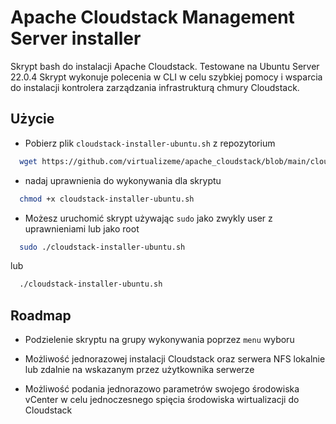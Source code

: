 # Apache Cloudstack Management Server installer

Skrypt bash do instalacji Apache Cloudstack. Testowane na Ubuntu Server 22.0.4
Skrypt wykonuje polecenia w CLI w celu szybkiej pomocy i wsparcia do instalacji kontrolera zarządzania infrastrukturą chmury Cloudstack.


## Użycie

* Pobierz plik `cloudstack-installer-ubuntu.sh` z repozytorium

```bash
  wget https://github.com/virtualizeme/apache_cloudstack/blob/main/cloudstack-installer-ubuntu.sh
```

* nadaj uprawnienia do wykonywania dla skryptu

```bash
  chmod +x cloudstack-installer-ubuntu.sh

```


* Możesz uruchomić skrypt używając `sudo` jako zwykly user z uprawnieniami lub jako root

```bash
  sudo ./cloudstack-installer-ubuntu.sh
```
lub
```bash
  ./cloudstack-installer-ubuntu.sh
```
## Roadmap

- Podzielenie skryptu na grupy wykonywania poprzez `menu` wyboru

- Możliwość jednorazowej instalacji Cloudstack oraz serwera NFS lokalnie lub zdalnie na wskazanym przez użytkownika serwerze
- Możliwość podania jednorazowo parametrów swojego środowiska vCenter w celu jednoczesnego spięcia środowiska wirtualizacji do Cloudstack 

